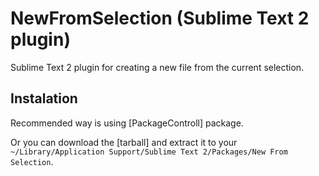 # NewFromSelection (Sublime Text 2 plugin)

Sublime Text 2 plugin for creating a new file from the current selection.

## Instalation
Recommended way is using [PackageControll] package.

Or you can download the [tarball] and extract it to your `~/Library/Application Support/Sublime Text 2/Packages/New From Selection`.
